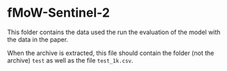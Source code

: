 # fMoW-Sentinel-2

This folder contains the data used the run the evaluation of the model with the data in the paper.

When the archive is extracted, this file should contain the folder (not the archive) `test` as well as the file `test_1k.csv`.
